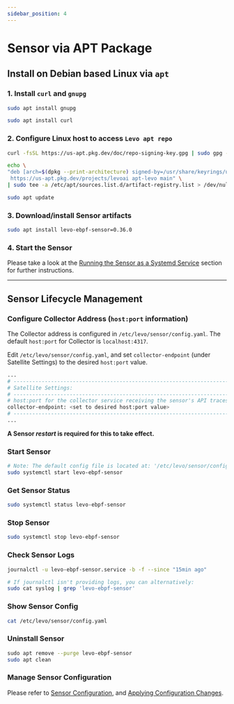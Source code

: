 ```yaml
---
sidebar_position: 4
---
```


# Sensor via APT Package

## Install on Debian based Linux via `apt`

### 1. Install `curl` and `gnupg`

```bash
sudo apt install gnupg

sudo apt install curl
```

### 2. Configure Linux host to access `Levo apt repo`

```bash
curl -fsSL https://us-apt.pkg.dev/doc/repo-signing-key.gpg | sudo gpg --dearmor -o /usr/share/keyrings/us-apt-repo-signing-key.gpg
```

```bash
echo \
"deb [arch=$(dpkg --print-architecture) signed-by=/usr/share/keyrings/us-apt-repo-signing-key.gpg] \
 https://us-apt.pkg.dev/projects/levoai apt-levo main" \
| sudo tee -a /etc/apt/sources.list.d/artifact-registry.list > /dev/null
```

```bash
sudo apt update
```

### 3. Download/install Sensor artifacts

```bash
sudo apt install levo-ebpf-sensor=0.36.0
```

### 4. Start the Sensor
Please take a look at the [Running the Sensor as a Systemd Service](/install-traffic-capture-sensors/ebpf-sensor/sensor-systemd-service) section for further instructions.

------------------------------------------------------------------

## Sensor Lifecycle Management

### Configure Collector Address (`host:port` information)

The Collector address is configured in `/etc/levo/sensor/config.yaml`. The default `host:port` for Collector is `localhost:4317`.

Edit `/etc/levo/sensor/config.yaml`, and set `collector-endpoint` (under Satellite Settings) to the desired `host:port` value.

```bash
...
# --------------------------------------------------------------------------------------------
# Satellite Settings:
# --------------------------------------------------------------------------------------------
# host:port for the collector service receiving the sensor's API traces.
collector-endpoint: <set to desired host:port value>
# --------------------------------------------------------------------------------------------
...
```
**A Sensor *restart* is required for this to take effect.**


### Start Sensor
```bash
# Note: The default config file is located at: '/etc/levo/sensor/config.yaml'
sudo systemctl start levo-ebpf-sensor
```

### Get Sensor Status
```bash
sudo systemctl status levo-ebpf-sensor
```

### Stop Sensor
```bash
sudo systemctl stop levo-ebpf-sensor
```

### Check Sensor Logs
```bash
journalctl -u levo-ebpf-sensor.service -b -f --since "15min ago"

# If journalctl isn't providing logs, you can alternatively:
sudo cat syslog | grep 'levo-ebpf-sensor'
```

### Show Sensor Config
```bash
cat /etc/levo/sensor/config.yaml
```

### Uninstall Sensor
```bash
sudo apt remove --purge levo-ebpf-sensor
sudo apt clean
```

### Manage Sensor Configuration
Please refer to [Sensor Configuration](/install-traffic-capture-sensors/common-tasks/sensor-configuration.mdx), and [Applying Configuration Changes](/install-traffic-capture-sensors/common-tasks/sensor-configuration.mdx#running-on-linux-host).

